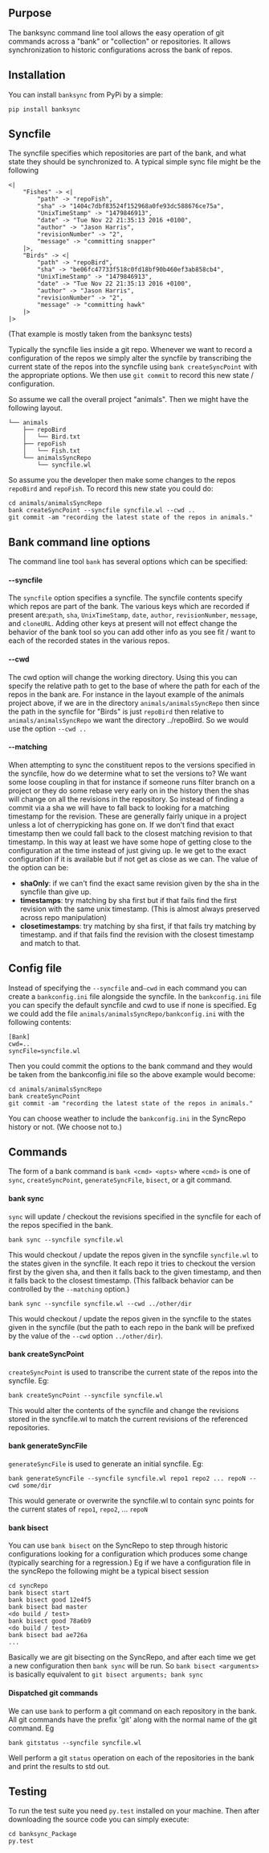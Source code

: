 ## Purpose

The banksync command line tool allows the easy operation of git commands across a "bank" or "collection" or repositories. It allows synchronization to historic configurations across the bank of repos.

## Installation

You can install `banksync` from PyPi by a simple:

```
pip install banksync
```

## Syncfile

The syncfile specifies which repositories are part of the bank, and what state they should be synchronized to. A typical simple sync file might be the following

```
<|
    "Fishes" -> <|
        "path" -> "repoFish",
        "sha" -> "1404c7dbf83524f152968a0fe93dc588676ce75a",
        "UnixTimeStamp" -> "1479846913",
        "date" -> "Tue Nov 22 21:35:13 2016 +0100",
        "author" -> "Jason Harris",
        "revisionNumber" -> "2",
        "message" -> "committing snapper"
    |>,
    "Birds" -> <|
        "path" -> "repoBird",
        "sha" -> "be06fc47733f518c0fd18bf90b460ef3ab858cb4",
        "UnixTimeStamp" -> "1479846913",
        "date" -> "Tue Nov 22 21:35:13 2016 +0100",
        "author" -> "Jason Harris",
        "revisionNumber" -> "2",
        "message" -> "committing hawk"
    |>
|>
```

(That example is mostly taken from the banksync tests)

Typically the syncfile lies inside a git repo. Whenever we want to record a configuration of the repos we simply alter the syncfile by transcribing the current state of the repos into the syncfile using `bank createSyncPoint` with the appropriate options. We then use `git commit` to record this new state / configuration.

So assume we call the overall project "animals". Then we might have the following layout.

    └── animals
        ├── repoBird
        │   └── Bird.txt
        ├── repoFish
        │   └── Fish.txt
        └── animalsSyncRepo
            └── syncfile.wl

So assume you the developer then make some changes to the repos `repoBird` and `repoFish`. To record this new state you could do:

```
cd animals/animalsSyncRepo
bank createSyncPoint --syncfile syncfile.wl --cwd ..
git commit -am "recording the latest state of the repos in animals."
```

## Bank command line options

The command line tool `bank` has several options which can be specified:

#### --syncfile

The `syncfile` option specifies a syncfile. The syncfile contents specify which repos are part of the bank. The various keys which are recorded if present are:`path`, `sha`, `UnixTimeStamp`, `date`, `author`, `revisionNumber`, `message`, and `cloneURL`. Adding other keys at present will not effect change the behavior of the bank tool so you can add other info as you see fit / want to each of the recorded states in the various repos.

#### --cwd

The cwd option will change the working directory. Using this you can specify the relative path to get to the base of where the path for each of the repos in the bank are. For instance in the layout example of the animals project above, if we are in the directory `animals/animalsSyncRepo` then since the path in the syncfile for "Birds" is just `repoBird` then relative to `animals/animalsSyncRepo` we want the directory ../repoBird. So we would use the option `--cwd ..`

#### --matching

When attempting to sync the constituent repos to the versions specified in the syncfile, how do we determine what to set the versions to? We want some loose coupling in that for instance if someone runs filter branch on a project or they do some rebase very early on in the history then the shas will change on all the revisions in the repository. So instead of finding a commit via a sha we will have to fall back to looking for a matching timestamp for the revision. These are generally fairly unique in a project unless a lot of cherrypicking has gone on. If we don't find that exact timestamp then we could fall back to the closest matching revision to that timestamp. In this way at least we have some hope of getting close to the configuration at the time instead of just giving up. Ie we get to the exact configuration if it is available but if not get as close as we can. The value of the option can be:

- **shaOnly**: if we can't find the exact same revision given by the sha in the syncfile than give up.
- **timestamps**: try matching by sha first but if that fails find the first revision with the same unix timestamp. (This is almost always preserved across repo manipulation)
- **closetimestamps**: try matching by sha first, if that fails try matching by timestamp. and if that fails find the revision with the closest timestamp and match to that.

## Config file

Instead of specifying the `--syncfile` and`—cwd` in each command you can create a `bankconfig.ini` file alongside the syncfile. In the `bankconfig.ini` file you can specify the default syncfile and cwd to use if none is specified. Eg we could add the file `animals/animalsSyncRepo/bankconfig.ini` with the following contents:

```
[Bank]
cwd=..
syncFile=syncfile.wl
```

Then you could commit the options to the bank command and they would be taken from the bankconfig.ini file so the above example would become:

```
cd animals/animalsSyncRepo
bank createSyncPoint
git commit -am "recording the latest state of the repos in animals."
```

You can choose weather to include the `bankconfig.ini` in the SyncRepo history or not. (We choose not to.)

## Commands

The form of a bank command is `bank <cmd> <opts>` where `<cmd>` is one of `sync`, `createSyncPoint`, `generateSyncFile`, `bisect`, or a git command.

#### bank sync <opts>

`sync` will update / checkout the revisions specified in the syncfile for each of the repos specified in the bank.

```
bank sync --syncfile syncfile.wl
```

This would checkout / update the repos given in the syncfile `syncfile.wl` to the states given in the syncfile. It each repo it tries to checkout the version first by the given sha, and then it falls back to the given timestamp, and then it falls back to the closest timestamp. (This fallback behavior can be controlled by the `--matching` option.)

```
bank sync --syncfile syncfile.wl --cwd ../other/dir
```

This would checkout / update the repos given in the syncfile to the states given in the syncfile
(but the path to each repo in the bank will be prefixed by the value of the `--cwd` option `../other/dir`).

#### bank createSyncPoint <opts>

`createSyncPoint` is used to transcribe the current state of the repos into the syncfile. Eg:

```
bank createSyncPoint --syncfile syncfile.wl
```

This would alter the contents of the syncfile and change the revisions stored in the syncfile.wl to match the current revisions of the referenced repositories.

#### bank generateSyncFile <opts>

`generateSyncFile` is used to generate an initial syncfile. Eg:

```
bank generateSyncFile --syncfile syncfile.wl repo1 repo2 ... repoN --cwd some/dir
```

This would generate or overwrite the syncfile.wl to contain sync points for the current states of `repo1`, `repo2`, ... `repoN`

#### bank bisect <opts>

You can use `bank bisect` on the SyncRepo to step through historic configurations looking for a configuration which produces some change (typically searching for a regression.) Eg if we have a configuration file in the syncRepo the following might be a typical bisect session

    cd syncRepo
    bank bisect start
    bank bisect good 12e4f5
    bank bisect bad master
    <do build / test>
    bank bisect good 78a6b9
    <do build / test>
    bank bisect bad ae726a
    ...

Basically we are git bisecting on the SyncRepo, and after each time we get a new configuration then `bank sync` will be run. So `bank bisect <arguments>` is basically equivalent to `git bisect arguments; bank sync`

#### Dispatched git commands

We can use `bank` to perform a git command on each repository in the bank. All git commands have the prefix 'git' along with the normal name of the git command. Eg

    bank gitstatus --syncfile syncfile.wl

Well perform a git `status` operation on each of the repositories in the bank and print the results to std out.

## Testing

To run the test suite you need `py.test` installed on your machine. Then after downloading the source code you can simply execute:

```
cd banksync_Package
py.test
```


